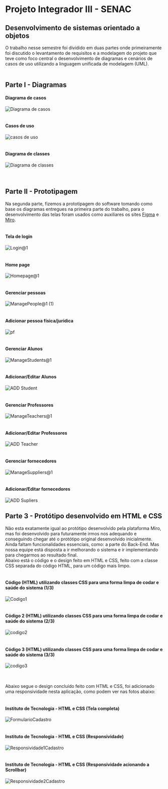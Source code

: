 # Projeto Integrador III - SENAC <br>
## Desenvolvimento de sistemas orientado a objetos <br>

O trabalho nesse semestre foi dividido em duas partes onde primeiramente foi discutido o levantamento de requisitos e a modelagem do projeto que teve como foco central o desenvolvimento de diagramas e cenários de casos de uso utilizando a linguagem unificada de modelagem (UML). <br><br>


## Parte I - Diagramas <br>
#### Diagrama de casos <br>
![Diagrama de casos](https://github.com/Edersonestudar/projeto-integrador/assets/111811452/e5261130-d17b-4b3f-80d3-8d75856a0e18)<br><br>

#### Casos de uso <br>
![casos de uso](https://github.com/Edersonestudar/projeto-integrador/assets/111811452/a36f6a49-58ad-447b-9c5f-bdb35ce286d6) <br><br>

#### Diagrama de classes <br>
![Diagrama de classes](https://github.com/Edersonestudar/projeto-integrador/assets/111811452/79f892ff-c48f-4649-ba03-86bf925f7a5e) <br><br><br>

## Parte II - Prototipagem <br>
Na segunda parte, fizemos a prototipagem do software tomando como base os diagramas entregues na primeira parte do trabalho, para o desenvolvimento das telas foram usados como auxiliares os sites <a href="http://www.figma.com/"> Figma</a> e <a href="http://www.miro.com/"> Miro</a>. <br><br>

#### Tela de login <br>
![Login@1](https://github.com/Edersonestudar/projeto-integrador/assets/111811452/c7ae7712-04c0-47ab-b17d-e5b9a7556c4d) <br><br>

#### Home page <br>
![Homepage@1](https://github.com/Edersonestudar/projeto-integrador/assets/111811452/ced12ac4-4cd9-4d1f-9dfb-aa8b75d54250) <br><br>

#### Gerenciar pessoas <br>
![ManagePeople@1 (1)](https://github.com/Edersonestudar/projeto-integrador/assets/111811452/e1053c68-2c66-4002-94e3-1b5a37897387) <br><br>

#### Adicionar pessoa física/jurídica <br>
![pf](https://github.com/Edersonestudar/projeto-integrador/assets/111811452/e5b35bfe-25be-433e-b428-0d1260647d3e) <br><br>

#### Gerenciar Alunos <br>
![ManageStudents@1](https://github.com/Edersonestudar/projeto-integrador/assets/111811452/7ce70951-643e-416b-ae68-5765bc4dfc59) <br><br>

#### Adicionar/Editar Alunos <br>
![ADD Student](https://github.com/Edersonestudar/projeto-integrador/assets/111811452/ca9c79a3-0c5c-4903-a418-e61b287ae297) <br><br>

#### Gerenciar Professores <br>
![ManageTeachers@1](https://github.com/Edersonestudar/projeto-integrador/assets/111811452/b97f1cda-7fc0-4e11-91ac-bd39f31b1282) <br><br>

#### Adicionar/Editar Professores <br>
![ADD Teacher](https://github.com/Edersonestudar/projeto-integrador/assets/111811452/fdb83597-3c61-43c8-9a24-7132c1aa530f) <br><br>

#### Gerenciar fornecedores <br>
![ManageSuppliers@1](https://github.com/Edersonestudar/projeto-integrador/assets/111811452/ce88166a-505c-4051-96ff-6b122befda68) <br><br>

#### Adicionar/Editar fornecedores <br>
![ADD Supliers](https://github.com/Edersonestudar/projeto-integrador/assets/111811452/c7816e74-0168-4c4b-be35-407abb25a384)


## Parte 3 - Protótipo desenvolvido em HTML e CSS <br>
Não esta exatamente igual ao protótipo desenvolvido pela plataforma Miro, mas foi desenvolvido para futuramente irmos nos adequando e conseguindo chegar até o protótipo original desenvolvido inicialmente. Ainda faltam funcionalidades essenciais, como: a parte do Back-End. Mas nossa equipe está disposta a ir melhorando o sistema e ir implementando para chegarmos ao resultado final. <br>
Abaixo está o código e o design feito em HTML e CSS, feito com a classe CSS separada do código HTML, para um código mais limpo.<br><br>

#### Código (HTML) utilizando classes CSS para uma forma limpa de codar e saúde do sistema (1/3) <br>
![Codigo1](https://github.com/Edersonestudar/projeto-integrador/assets/101535011/3410cc62-8c7b-4dae-96ca-25fe231b1007)<br><br>

#### Código 2 (HTML) utilizando classes CSS para uma forma limpa de codar e saúde do sistema (2/3) <br>
![codigo2](https://github.com/Edersonestudar/projeto-integrador/assets/101535011/d8da9006-86c1-41e0-a437-7cd47549db0e)<br><br>

#### Código 3 (HTML) utilizando classes CSS para uma forma limpa de codar e saúde do sistema (3/3) <br>
![codigo3](https://github.com/Edersonestudar/projeto-integrador/assets/101535011/a0f0a888-0d40-43dd-828a-7f874eb71bc5)<br><br><br>

Abaixo segue o design concluído feito com HTML e CSS, foi adicionado uma responsividade nesta aplicação, como podem ver nas fotos abaixo:<br><br>

#### Instituto de Tecnologia - HTML e CSS (Tela completa)<br>
![FormularioCadastro](https://github.com/Edersonestudar/projeto-integrador/assets/101535011/b6177b75-8676-4ec4-a9ce-0744dd820a40)<br><br>

#### Instituto de Tecnologia - HTML e CSS (Responsividade)<br>
![Responsividade1Cadastro](https://github.com/Edersonestudar/projeto-integrador/assets/101535011/51bf6da9-123d-47f0-a1cb-a94ee2c4461e)<br><br>

#### Instituto de Tecnologia - HTML e CSS (Responsividade acionando a Scrollbar)<br>
![Responsividade2Cadastro](https://github.com/Edersonestudar/projeto-integrador/assets/101535011/03a1f133-9e3a-4a47-bb7c-57da1a8bf3e3)<br><br>
